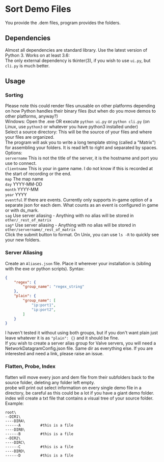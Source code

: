 # Sort Demo Files
You provide the .dem files, program provides the folders.

## Dependencies
Almost all dependencies are standard library. Use the latest version of Python 3. Works on at least 3.6:  \
The only external dependency is tkinter(3), if you wish to use `ui.py`, but `cli.py` is much better.

## Usage
### Sorting
Please note this could render files unusable on other platforms depending on how Python handles their binary files (but when do you move demos to other platforms, anyway?) \
Windows: Open the .exe OR execute `python ui.py` or `python cli.py` (on Linux, use `python3` or whatever you have python3 installed under) \
Select a source directory: This will be the source of your files and where your files are organized.  \
The program will ask you to write a long template string (called a "Matrix") for assembling your folders. It is read left to right and separated by spaces. Options:  \
`servername` This is not the title of the server, it is the hostname and port you use to connect.  \
`clientname` This is your in game name. I do not know if this is recorded at the start of recording or the end.  \
`map` The map name  \
`day` YYYY-MM-DD  \
`month` YYYY-MM  \
`year` YYYY  \
`eventful` If there are events. Currently only supports in-game option of a separate json for each dem. What counts as an event is configured in game or with ds_mark.  \
`sag` Use server aliasing - Anything with no alias will be stored in `other/_rest_of_matrix` \
`sag*` Use server aliasing - Anything with no alias will be stored in `other/servername/_rest_of_matrix`  \
Click the submit button to format. On Unix, you can use `ls -R` to quickly see your new folders.

### Server Aliasing
Create an `Aliases.json` file. Place it wherever your installation is (sibling with the exe or python scripts). Syntax:
```json
{
	"regex": {
		"group_name": "regex_string"
	},
	"plain": {
		"group_name": [
			"ip:port1",
			"ip:port2",
		]
	}
}
```
I haven't tested it without using both groups, but if you don't want plain just leave whatever it is as `"plain": {}` and it should be fine.  \
If you wish to create a server alias group for Valve servers, you will need a NetworkDatagramConfig.json file. Same dir as everything else. If you are interested and need a link, please raise an issue.

### Flatten, Probe, Index
flatten will move every json and dem file from their subfolders back to the source folder, deleting any folder left empty.  \
probe will print out select information on every single demo file in a directory, be careful as this could be a lot if you have a giant demo folder.  
index will create a txt file that contains a visual tree of your source folder. Example:  
```
root\
--DIR1\
----DIRA\
------A			#this is a file
----DIRB\
------B			#this is a file
--DIR2\
----DIRC\
------C			#this is a file
----DIRD\
------D			#this is a file
```